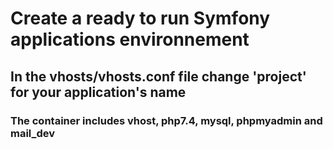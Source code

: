 # Create a ready to run Symfony applications environnement

## In the vhosts/vhosts.conf file change 'project' for your application's name

### The container includes vhost, php7.4, mysql, phpmyadmin and mail_dev